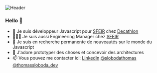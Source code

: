 ![Header](./your-header-image-name.png)

### Hello 👋

- 🔭 Je suis développeur Javascript pour [SFEIR](https://www.sfeir.com/fr/) chez [Decathlon](https://decathlon.fr)
- 👨‍👧‍👦 Je suis aussi Engineering Manager chez [SFEIR](https://www.sfeir.com/fr/)
- 🌱 Je suis en recherche permanente de nouveautés sur le monde du Javascript
- 🔨 J'adore prototyper des choses et concevoir des architectures
- 📫 Vous pouvez me contacter ici: [LinkedIn](https://www.linkedin.com/in/thomassloboda) [@slobodathomas](https://twitter.com/slobodathomas) [@thomassloboda_dev](https://www.instagram.com/thomassloboda_dev)
